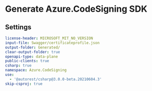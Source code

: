# Generate Azure.CodeSigning SDK

## Settings

```yaml
license-header: MICROSOFT_MIT_NO_VERSION
input-file: Swagger/certificateprofile.json
output-folder: Generated/
clear-output-folder: true
openapi-type: data-plane
public-clients: true
csharp: true
namespace: Azure.CodeSigning
use:
  - '@autorest/csharp@3.0.0-beta.20210604.3'
skip-csproj: true
```
